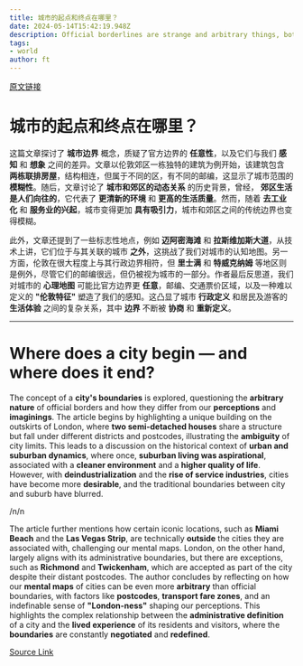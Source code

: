 ```yaml
---
title: 城市的起点和终点在哪里？
date: 2024-05-14T15:42:19.948Z
description: Official borderlines are strange and arbitrary things, both administratively and in our imaginations
tags: 
- world
author: ft
---
```


[原文链接](https://ft.com/content/280904c2-2eb1-4171-b3f3-c63a03721972)

# 城市的起点和终点在哪里？

这篇文章探讨了 **城市边界** 概念，质疑了官方边界的 **任意性**，以及它们与我们 **感知** 和 **想象** 之间的差异。文章以伦敦郊区一栋独特的建筑为例开始，该建筑包含 **两栋联排房屋**，结构相连，但属于不同的区，有不同的邮编，这显示了城市范围的 **模糊性**。随后，文章讨论了 **城市和郊区的动态关系** 的历史背景，曾经， **郊区生活是人们向往的**，它代表了 **更清新的环境** 和 **更高的生活质量**。然而，随着 **去工业化** 和 **服务业的兴起**，城市变得更加 **具有吸引力**，城市和郊区之间的传统边界也变得模糊。

此外，文章还提到了一些标志性地点，例如 **迈阿密海滩** 和 **拉斯维加斯大道**，从技术上讲，它们位于与其关联的城市 **之外**，这挑战了我们对城市的认知地图。另一方面，伦敦在很大程度上与其行政边界相符，但 **里士满** 和 **特威克纳姆** 等地区则是例外，尽管它们的邮编很远，但仍被视为城市的一部分。作者最后反思道，我们对城市的 **心理地图** 可能比官方边界更 **任意**，邮编、交通票价区域，以及一种难以定义的 **"伦敦特征"** 塑造了我们的感知。这凸显了城市 **行政定义** 和居民及游客的 **生活体验** 之间的复杂关系，其中 **边界** 不断被 **协商** 和 **重新定义**。

---

# Where does a city begin — and where does it end?

The concept of a **city's boundaries** is explored, questioning the **arbitrary nature** of official borders and how they differ from our **perceptions** and **imaginings**. The article begins by highlighting a unique building on the outskirts of London, where **two semi-detached houses** share a structure but fall under different districts and postcodes, illustrating the **ambiguity** of city limits. This leads to a discussion on the historical context of **urban and suburban dynamics**, where once, **suburban living was aspirational**, associated with a **cleaner environment** and a **higher quality of life**. However, with **deindustrialization** and the **rise of service industries**, cities have become more **desirable**, and the traditional boundaries between city and suburb have blurred. 

/n/n

The article further mentions how certain iconic locations, such as **Miami Beach** and the **Las Vegas Strip**, are technically **outside** the cities they are associated with, challenging our mental maps. London, on the other hand, largely aligns with its administrative boundaries, but there are exceptions, such as **Richmond** and **Twickenham**, which are accepted as part of the city despite their distant postcodes. The author concludes by reflecting on how our **mental maps** of cities can be even more **arbitrary** than official boundaries, with factors like **postcodes**, **transport fare zones**, and an indefinable sense of **"London-ness"** shaping our perceptions. This highlights the complex relationship between the **administrative definition** of a city and the **lived experience** of its residents and visitors, where the **boundaries** are constantly **negotiated** and **redefined**.

[Source Link](https://ft.com/content/280904c2-2eb1-4171-b3f3-c63a03721972)

